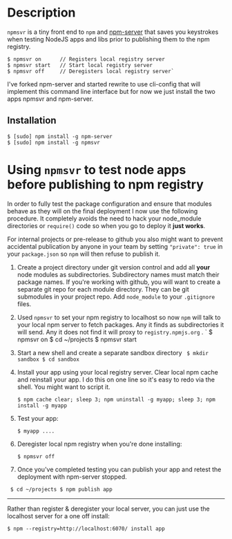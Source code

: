 # Description

`npmsvr` is a tiny front end to `npm` and [npm-server](https://www.npmjs.org/package/npm-server) that saves you keystrokes when testing NodeJS apps and libs prior to publishing them to the npm registry.

    $ npmsvr on      // Registers local registry server
    $ npmsvr start   // Start local registry server
    $ npmsvr off     // Deregisters local registry server`

I've forked npm-server and started rewrite to use cli-config that will implement this command line interface but for now we just install the two apps npmsvr and npm-server.

## Installation

    $ [sudo] npm install -g npm-server
    $ [sudo] npm install -g npmsvr

# Using `npmsvr` to test node apps before publishing to npm registry

In order to fully test the package configuration and ensure that modules behave as they will on the final deployment I now use the following procedure.  It completely avoids the need to hack your node_module directories or `require()` code so when you go to deploy it **just works**.  

For internal projects or pre-release to github you also might want to prevent accidental publication by anyone in your team by setting `"private": true` in your `package.json` so `npm` will then refuse to publish it.

1. Create a project directory under git version control and add all **your** node modules as subdirectories. Subdirectory names must match their package names.  If you're working with github, you will want to create a separate git repo for each module directory. They can be git submodules in your project repo.  Add `node_module` to your `.gitignore` files.

2. Used `npmsvr` to set your npm registry to localhost so now `npm` will talk to your local npm server to fetch packages. Any it finds as subdirectories it will send. Any it does not find it will proxy to `registry.npmjs.org` .
`
     $ npmsvr on
     $ cd ~/projects
     $ npmsvr start

3. Start a new shell and create a separate sandbox directory
`
    $ mkdir sandbox
    $ cd sandbox`

4.  Install your app using your local registry server. Clear local npm cache and reinstall your app. I do this on one line so it's easy to redo via the shell. You might want to script it.

    `$ npm cache clear; sleep 3; npm uninstall -g myapp; sleep 3; npm install -g myapp`

5. Test your app:

    `$ myapp ....`

6.   Deregister local npm registry when you're done installing:

     `$ npmsvr off`

7. Once you've completed testing you can publish your app and retest the deployment with npm-server stopped.

`
     $ cd ~/projects
     $ npm publish app`

___
Rather than register & deregister your local server, you can just use the localhost server for a one off install:

   `$ npm --registry=http://localhost:6070/ install app`
